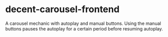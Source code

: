 # decent-carousel-frontend
A carousel mechanic with autoplay and manual buttons. Using the manual buttons pauses the autoplay for a certain period before resuming autoplay.
